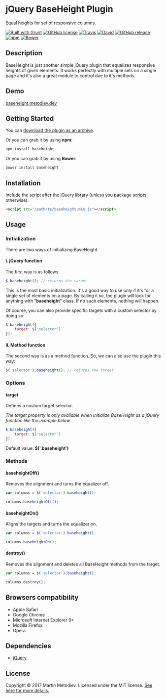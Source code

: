 # jQuery BaseHeight Plugin

Equal heights for set of responsive columns.

[![Built with Grunt](https://cdn.gruntjs.com/builtwith.svg)](http://gruntjs.com/) [![GitHub license](https://img.shields.io/badge/license-MIT-yellow.svg)](https://raw.githubusercontent.com/martinmethod/baseheight/prod/LICENSE-MIT) [![Travis](https://img.shields.io/travis/martinmethod/baseheight.svg)](https://travis-ci.org/martinmethod/baseheight) [![David](https://img.shields.io/david/dev/martinmethod/baseheight.svg)](https://david-dm.org/martinmethod/baseheight?type=dev) [![GitHub release](https://img.shields.io/github/release/martinmethod/baseheight.svg)](https://github.com/martinmethod/baseheight/releases/latest) [![npm](https://img.shields.io/npm/v/baseheight.svg)](https://www.npmjs.com/package/baseheight) [![Bower](https://img.shields.io/bower/v/baseheight.svg)](https://github.com/martinmethod/baseheight)

## Description

BaseHeight is just another simple jQuery plugin that equalizes responsive heights of given elements. It works perfectly with multiple sets on a single page and it's
also a great module to control due to it's methods.

## Demo

<a href="http://baseheight.metodiev.dev" target="_blank">baseheight.metodiev.dev</a>

## Getting Started

You can [download the plugin as an archive][zip].

[zip]: https://github.com/martinmethod/baseheight/zipball/prod

Or you can grab it by using **npm**:

```javascript
npm install baseheight
```

Or you can grab it by using **Bower**:

```javascript
bower install baseheight
```

## Installation

Include the script after the jQuery library (unless you package scripts otherwise):

```html
<script src="/path/to/baseheight.min.js"></script>
```

## Usage

### Initialization

There are two ways of initializing BaseHeight.

#### I. jQuery function

The first way is as follows:

```javascript
$.baseheight(); // returns the target
```

This is the most basic initialization. It's a good way to use only if it's for a single set of elements on a page. By calling it so, the plugin will look for anything with "**baseheight**" class. If no such elements, nothing will happen.

Of course, you can also provide specific targets with a custom selector by doing so:

```javascript
$.baseheight({
    target: $('selector')
});
```

#### II. Method function

The second way is as a method function. So, we can also use the plugin this way:

```javascript
$('selector').baseheight(); // returns the target
```

### Options

#### target

Defines a custom target selector.

*The target property is only available when initialize BaseHeight as a jQuery function like the example below.*

```javascript
$.baseheight({
    target: $('selector')
});
```

Default value: **$('.baseheight')**

### Methods

#### baseheightOff()

Removes the alignment and turns the equalizer off.

```javascript
var columns = $('selector').baseheight();

columns.baseheightOff();
```

#### baseheightOn()

Aligns the targets and turns the equalizer on.

```javascript
var columns = $('selector').baseheight();

columns.baseheightOn();
```

#### destroy()

Removes the alignment and deletes all BaseHeight methods from the target.

```javascript
var columns = $('selector').baseheight();

columns.destroy();
```

## Browsers compatibility

- Apple Safari
- Google Chrome
- Microsoft Internet Explorer 9+
- Mozilla Firefox
- Opera

## Dependencies

- [jQuery][jq]

[jq]: https://github.com/jquery/jquery.git

## License

Copyright © 2017 Martin Metodiev. Licensed under the MIT license. [See here for more details.][licence]

[licence]: https://raw.github.com/martinmethod/baseheight/prod/LICENSE-MIT
